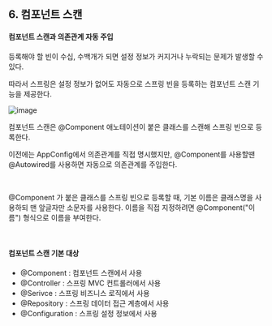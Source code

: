 ## 6. 컴포넌트 스캔

#### 컴포넌트 스캔과 의존관계 자동 주입

등록해야 할 빈이 수십, 수백개가 되면 설정 정보가 커지거나 누락되는 문제가 발생할 수 있다.

따라서 스프링은 설정 정보가 없어도 자동으로 스프링 빈을 등록하는 컴포넌트 스캔 기능을 제공한다.

![image](https://user-images.githubusercontent.com/64277114/168435060-f489736e-201d-463d-bdfe-393bad02adf8.png)

컴포넌트 스캔은 @Component 애노테이션이 붙은 클래스를 스캔해 스프링 빈으로 등록한다.

이전에는 AppConfig에서 의존관계를 직접 명시했지만, @Component를 사용할땐 @Autowired를 사용하면 자동으로 의존관계를 주입한다.

<br/>

@Component 가 붙은 클래스를 스프링 빈으로 등록할 때, 기본 이름은 클래스명을 사용하되 맨 앞글자만 소문자를 사용한다. 이름을 직접 지정하려면 @Component("이름") 형식으로 이름을 부여한다.

<br/>

#### 컴포넌트 스캔 기본 대상

* @Component : 컴포넌트 스캔에서 사용
* @Controller : 스프링 MVC 컨트롤러에서 사용
* @Serivce : 스프링 비즈니스 로직에서 사용
* @Repository : 스프링 데이터 접근 계층에서 사용
* @Configuration : 스프링 설정 정보에서 사용